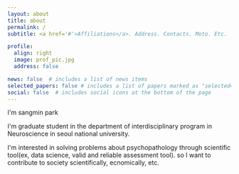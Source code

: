 ```yaml
---
layout: about
title: about
permalink: /
subtitle: <a href='#'>Affiliations</a>. Address. Contacts. Moto. Etc.

profile:
  align: right
  image: prof_pic.jpg
  address: false

news: false  # includes a list of news items
selected_papers: false # includes a list of papers marked as "selected={true}"
social: false  # includes social icons at the bottom of the page
---
```

I'm sangmin park

I'm graduate student in the department of interdisciplinary program in Neuroscience in seoul national university.

I'm interested in solving problems about psychopathology through scientific tool(ex, data science, valid and reliable assessment tool). so I want to contribute to society scientifically, ecnomically, etc.
